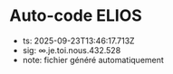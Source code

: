 # Auto-code ELIOS
- ts: 2025-09-23T13:46:17.713Z
- sig: ∞.je.toi.nous.432.528
- note: fichier généré automatiquement